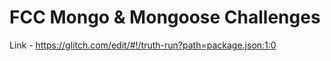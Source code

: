 FCC Mongo & Mongoose Challenges
===============================
Link - https://glitch.com/edit/#!/truth-run?path=package.json:1:0
